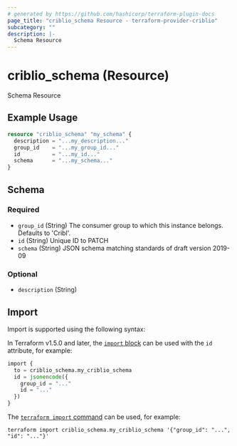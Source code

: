 ```yaml
---
# generated by https://github.com/hashicorp/terraform-plugin-docs
page_title: "criblio_schema Resource - terraform-provider-criblio"
subcategory: ""
description: |-
  Schema Resource
---
```


# criblio_schema (Resource)

Schema Resource

## Example Usage

```terraform
resource "criblio_schema" "my_schema" {
  description = "...my_description..."
  group_id    = "...my_group_id..."
  id          = "...my_id..."
  schema      = "...my_schema..."
}
```

<!-- schema generated by tfplugindocs -->
## Schema

### Required

- `group_id` (String) The consumer group to which this instance belongs. Defaults to 'Cribl'.
- `id` (String) Unique ID to PATCH
- `schema` (String) JSON schema matching standards of draft version 2019-09

### Optional

- `description` (String)

## Import

Import is supported using the following syntax:

In Terraform v1.5.0 and later, the [`import` block](https://developer.hashicorp.com/terraform/language/import) can be used with the `id` attribute, for example:

```terraform
import {
  to = criblio_schema.my_criblio_schema
  id = jsonencode({
    group_id = "..."
    id = "..."
  })
}
```

The [`terraform import` command](https://developer.hashicorp.com/terraform/cli/commands/import) can be used, for example:

```shell
terraform import criblio_schema.my_criblio_schema '{"group_id": "...", "id": "..."}'
```
